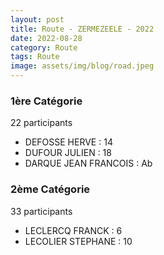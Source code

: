 ```yaml
---
layout: post
title: Route - ZERMEZEELE - 2022
date: 2022-08-28
category: Route
tags: Route
image: assets/img/blog/road.jpeg
---
```


### 1ère Catégorie
22 participants
- DEFOSSE HERVE : 14
- DUFOUR JULIEN : 18
- DARQUE JEAN FRANCOIS : Ab

### 2ème Catégorie
33 participants
- LECLERCQ FRANCK : 6
- LECOLIER STEPHANE : 10
